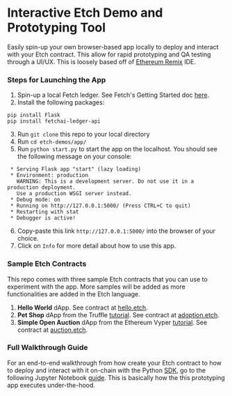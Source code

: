 # Interactive Etch Demo and Prototyping Tool

Easily spin-up your own browser-based app locally to deploy and interact with your Etch contract. This allow for rapid prototyping and QA testing through a UI/UX. This is loosely based off of [Ethereum Remix](https://remix.ethereum.org/) IDE.

### Steps for Launching the App

1) Spin-up a local Fetch ledger. See Fetch's Getting Started doc [here](https://docs.fetch.ai/getting-started/quickstart/).
2) Install the following packages:
```
pip install Flask
pip install fetchai-ledger-api
```
3) Run `git clone` this repo to your local directory
4) Run `cd etch-demos/app/`
5) Run `python start.py` to start the app on the localhost. You should see the following message on your console:
```
 * Serving Flask app "start" (lazy loading)
 * Environment: production
   WARNING: This is a development server. Do not use it in a production deployment.
   Use a production WSGI server instead.
 * Debug mode: on
 * Running on http://127.0.0.1:5000/ (Press CTRL+C to quit)
 * Restarting with stat
 * Debugger is active!
```
6) Copy-paste this link `http://127.0.0.1:5000/` into the browser of your choice.
7) Click on `Info` for more detail about how to use this app.


### Sample Etch Contracts

This repo comes with three sample Etch contracts that you can use to experiment with the app. More samples will be added as more functionalities are added in the Etch language.

1) **Hello World** dApp. See contract at [hello.etch](https://github.com/fetchai/etch-demos/blob/master/demos/hello-world/hello.etch).
2) **Pet Shop** dApp from the Truffle [tutorial](https://www.trufflesuite.com/tutorials/pet-shop). See contract at [adoption.etch](https://github.com/fetchai/etch-demos/blob/master/demos/pet-shop/adoption.etch).
3) **Simple Open Auction** dApp from the Ethereum Vyper [tutorial](https://vyper.readthedocs.io/en/v0.1.0-beta.13/vyper-by-example.html#simple-open-auction). See contract at [auction.etch](https://github.com/fetchai/etch-demos/blob/master/demos/simple-open-auction/auction.etch).


### Full Walkthrough Guide

For an end-to-end walkthrough from how create your Etch contract to how to deploy and interact with it on-chain with the Python [SDK](https://github.com/fetchai/ledger-api-py), go to the following Jupyter Notebook [guide](https://github.com/fetchai/etch-demos/blob/master/demos/guide.ipynb). This is basically how the this prototyping app executes under-the-hood.
